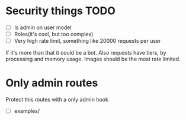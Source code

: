 # Security things TODO

- [ ] Is admin on user model
- [ ] Roles(it's cool, but too complex)
- [ ] Very high rate limit, something like 20000 requests per user

If it's more than that it could be a bot.
Also requests have tiers, by processing and memory usage.
Images should be the most rate limited.

# Only admin routes

Protect this routes with a only admin hook

- [ ] examples/
